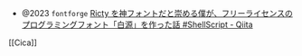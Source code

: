 - @2023 `fontforge` [Ricty を神フォントだと崇める僕が、フリーライセンスのプログラミングフォント「白源」を作った話 #ShellScript - Qiita](https://qiita.com/tawara_/items/374f3ca0a386fab8b305)

[[Cica]]
